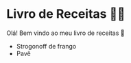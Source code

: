 # Livro de Receitas :woman_cook:

Olá! Bem vindo ao meu livro de receitas :chicken:

- Strogonoff de frango
- Pavê

